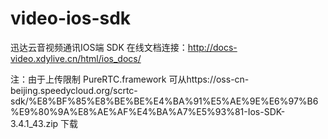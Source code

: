 # video-ios-sdk
迅达云音视频通讯IOS端 SDK 在线文档连接：http://docs-video.xdylive.cn/html/ios_docs/

注：由于上传限制 PureRTC.framework 可从https://oss-cn-beijing.speedycloud.org/scrtc-sdk/%E8%BF%85%E8%BE%BE%E4%BA%91%E5%AE%9E%E6%97%B6%E9%80%9A%E8%AE%AF%E4%BA%A7%E5%93%81-Ios-SDK-3.4.1_43.zip 下载
